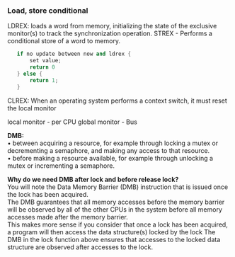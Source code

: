 ### Load, store conditional
LDREX: 
loads a word from memory, initializing the state of the exclusive
monitor(s) to track the synchronization operation. 
STREX - Performs a conditional store of a word to memory. 
```cpp
   if no update between now and ldrex {
       set value;
       return 0
   } else {
       return 1;
   } 
```
CLREX: When an operating system performs a context switch, it must reset the local monitor 

local monitor - per CPU
global monitor - Bus

__DMB:__  
• between acquiring a resource, for example through locking a mutex or
decrementing a semaphore, and making any access to that resource.  
• before making a resource available, for example through unlocking a mutex or
incrementing a semaphore.  

__Why do we need DMB after lock and before release lock?__  
You will note the Data Memory Barrier (DMB) instruction that is issued once the lock has been acquired.   
The DMB guarantees that all memory accesses before the memory barrier will be observed by all of the other CPUs in the 
system before all memory accesses made after the memory barrier.   
This makes more sense if you consider that once a lock has been acquired, a program will then access the data structure(s) 
locked by the lock The DMB in the lock function above ensures that accesses to the locked data structure are observed after 
accesses to the lock.
